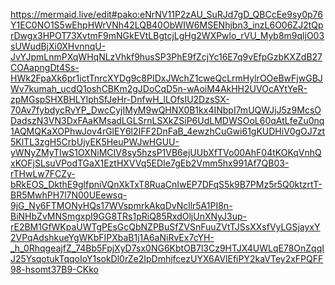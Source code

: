 https://mermaid.live/edit#pako:eNrNV11P2zAU_SuRJd7gD_QBCcEe9sy0p76Y1EC0NO1S5wEhpHWrVNh42LQB40ObWIW6MSENhjbn3_inzL6O06ZJ2tQprDwgx3HPOT73XvtmF9mNGkEVtLBgtcjLgHg2WXPwlo_rVU_Myb8m9qljO03sUWudBjXi0XHvnnqU-JvYJpmLnmPXqWHqNLzVhkf9husSP3PhE9fZcjYc16E7q9vEfpGzbKXZdB27COAapngDt4Ss-HWk2FpaXk6pr1ictTnrcXYDg9c8PIDxJWchZ1cweQcLrmHylrOOeBwFjwGBJWv7kumah_ucdQ1oshCBKm2gJDoCqD5n-wAoiM4AkHH2UVOcAYtYeR-zpMGspSHXBHLYlphSfJeHr-DnfwH_lLOfsIU2DzsSX-70Av7fybdycRvYP_DwcCyjIMyM9wQHNX0B1kx4INbpI7mUQWJjJ5z9McsODadszN3VN3DxFAaKMsadLGLSrnLSXkZSiP6UdLMDWSOoL60qAtLfeZu0nq1AQMQKaXOPhwJov4rGlEY6l2IFF2DnFaB_4ewzhCuGwi61gKUDHiV0gOJ7zt5KlTL3zgH5CrbUjyEK5HeuPWJwHGUU-yWNyZMyTIwS1OXNiMCIV8sy5hzsP1VB6ejUUbXfTVo00AhF04tKOKqVnhQxKOFjSLsuVPodTGaX1EztHXVVq5EDIe7gEb2Vmm5hx991Af7QB03-rTHwLw7FCZy-bRkEOS_DkthE9glfpniVQnXkTxT8RuaCnIwEP7DFqS5k9B7PMz5r5Q0ktzrtT-BR5MwhPH7l7N00UEewsq-9jG_Ny6FTMONyHQs17WVspmrkAkqDvNcllr5A1PI8n-BiNHbZvMNSmgxpI9GG8TRs1pRiQ85RxdOljUnXNyJ3up-rE2BM1GfWKpaUWTgPEsGcQbNZPBuSfZVSnFuuZVtTJSsXXsfVyLGSjayxY2VPqAdshkueYgWKbFIPXbaB1j1A6aNiRvEx7cYH-_h_0RhqgeajfZ_74Bb5FpjXyD7sx0NG6KbtOB7l3Cz9HTJX4UWLqE78OnZqqIJ25YsqotukTqqoIoY1sokDl0rZe2IpDmhjfcezUYX6AVlEfiPY2kaVTey2xFPQFF98-hsomt37B9-CKko